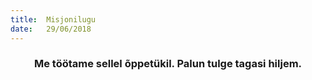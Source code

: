 ```yaml
---
title:  Misjonilugu
date:   29/06/2018
---
```


### <center>Me töötame sellel õppetükil. Palun tulge tagasi hiljem.</center>